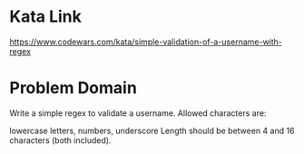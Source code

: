 # Kata Link
https://www.codewars.com/kata/simple-validation-of-a-username-with-regex

# Problem Domain
Write a simple regex to validate a username. Allowed characters are:

lowercase letters,
numbers,
underscore
Length should be between 4 and 16 characters (both included).